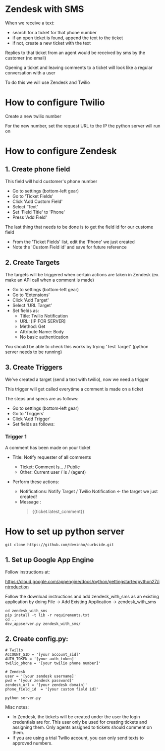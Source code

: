 # Zendesk with SMS

When we receive a text:
- search for a ticket for that phone number
- if an open ticket is found, append the text to the ticket
- if not, create a new ticket with the text

Replies to that ticket from an agent would be received by sms by the customer (no email)

Opening a ticket and leaving comments to a ticket will look like a regular conversation with a user

To do this we will use Zendesk and Twilio

# How to configure Twilio

Create a new twilio number

For the new number, set the request URL to the IP the python server will run on

# How to configure Zendesk

## 1. Create phone field ##
This field will hold customer's phone number

- Go to settings (bottom-left gear)
- Go to 'Ticket Fields'
- Click 'Add Custom Field'
- Select 'Text'
- Set 'Field Title' to 'Phone'
- Press 'Add Field'

The last thing that needs to be done is to get the field id for our custome field
- From the 'Ticket Fields' list, edit the 'Phone' we just created
- Note the 'Custom Field id' and save for future reference


## 2. Create Targets ##
The targets will be triggered when certain actions are taken in Zendesk (ex. make an API call when a comment is made)

- Go to settings (bottom-left gear)
- Go to 'Extensions'
- Click 'Add Target'
- Select 'URL Target'
- Set fields as:
  - Title: Twilio Notification
  - URL: [IP FOR SERVER]
  - Method: Get
  - Attribute Name: Body
  - No basic authentication

You should be able to check this works by trying 'Test Target' (python server needs to be running)

## 3. Create Triggers ##
We've created a target (send a text with twilio), now we need a trigger 

This trigger will get called everytime a comment is made on a ticket 

The steps and specs are as follows:
- Go to settings (bottom-left gear)
- Go to 'Triggers'
- Click 'Add Trigger'
- Set fields as follows:

### Trigger 1 
  A comment has been made on your ticket
  - Title: Notify requester of all comments

    - Ticket: Comment Is... / Public
    - Other: Current user / Is / (agent)

  - Perform these actions: 
    - Notifications: Notify Target / Twilio Notification <- the target we just created!
    - Message :
	   >{{ticket.latest_comment}}

# How to set up python server

```
git clone https://github.com/devinho/curbside.git
```

## 1. Set up Google App Engine

Follow instructions at:

https://cloud.google.com/appengine/docs/python/gettingstartedpython27/introduction

Follow the download instructions and add zendesk_with_sms as an existing application by doing
File -> Add Existing Application -> zendesk_with_sms

```
cd zendesk_with_sms
pip install -t lib -r requirements.txt
cd ..
dev_appserver.py zendesk_with_sms/

```


## 2. Create config.py:
```
# Twilio 
ACCOUNT_SID = '[your account_sid]'
AUTH_TOKEN = '[your auth_token]'
twilio_phone = '[your twilio phone number]'

# Zendesk 
user = '[your zendesk username]'
pwd = '[your zendesk password]'
zendesk_url = '[your zendesk domain]'
phone_field_id  = '[your custom field id]'
```


``` python server.py ```

Misc notes:

- In Zendesk, the tickets will be created under the user the login credentials are for. This user only be used for creating tickets and assigning them. Only agents assigned to tickets should comment on them.
- If you are using a trial Twilio account, you can only send texts to approved numbers.



